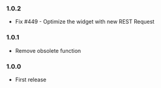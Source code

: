 ### 1.0.2
* Fix #449 - Optimize the widget with new REST Request

### 1.0.1
* Remove obsolete function

### 1.0.0
* First release